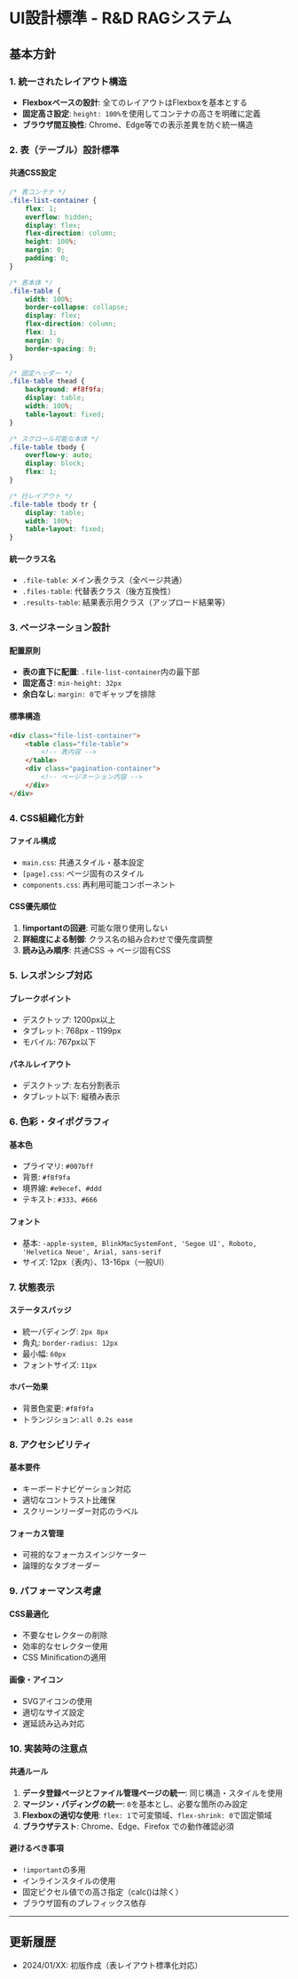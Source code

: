 # UI設計標準 - R&D RAGシステム

## 基本方針

### 1. 統一されたレイアウト構造
- **Flexboxベースの設計**: 全てのレイアウトはFlexboxを基本とする
- **固定高さ設定**: `height: 100%`を使用してコンテナの高さを明確に定義
- **ブラウザ間互換性**: Chrome、Edge等での表示差異を防ぐ統一構造

### 2. 表（テーブル）設計標準

#### 共通CSS設定
```css
/* 表コンテナ */
.file-list-container {
    flex: 1;
    overflow: hidden;
    display: flex;
    flex-direction: column;
    height: 100%;
    margin: 0;
    padding: 0;
}

/* 表本体 */
.file-table {
    width: 100%;
    border-collapse: collapse;
    display: flex;
    flex-direction: column;
    flex: 1;
    margin: 0;
    border-spacing: 0;
}

/* 固定ヘッダー */
.file-table thead {
    background: #f8f9fa;
    display: table;
    width: 100%;
    table-layout: fixed;
}

/* スクロール可能な本体 */
.file-table tbody {
    overflow-y: auto;
    display: block;
    flex: 1;
}

/* 行レイアウト */
.file-table tbody tr {
    display: table;
    width: 100%;
    table-layout: fixed;
}
```

#### 統一クラス名
- `.file-table`: メイン表クラス（全ページ共通）
- `.files-table`: 代替表クラス（後方互換性）
- `.results-table`: 結果表示用クラス（アップロード結果等）

### 3. ページネーション設計

#### 配置原則
- **表の直下に配置**: `.file-list-container`内の最下部
- **固定高さ**: `min-height: 32px`
- **余白なし**: `margin: 0`でギャップを排除

#### 標準構造
```html
<div class="file-list-container">
    <table class="file-table">
        <!-- 表内容 -->
    </table>
    <div class="pagination-container">
        <!-- ページネーション内容 -->
    </div>
</div>
```

### 4. CSS組織化方針

#### ファイル構成
- `main.css`: 共通スタイル・基本設定
- `[page].css`: ページ固有のスタイル
- `components.css`: 再利用可能コンポーネント

#### CSS優先順位
1. **!importantの回避**: 可能な限り使用しない
2. **詳細度による制御**: クラス名の組み合わせで優先度調整
3. **読み込み順序**: 共通CSS → ページ固有CSS

### 5. レスポンシブ対応

#### ブレークポイント
- デスクトップ: 1200px以上
- タブレット: 768px - 1199px
- モバイル: 767px以下

#### パネルレイアウト
- デスクトップ: 左右分割表示
- タブレット以下: 縦積み表示

### 6. 色彩・タイポグラフィ

#### 基本色
- プライマリ: `#007bff`
- 背景: `#f8f9fa`
- 境界線: `#e9ecef`、`#ddd`
- テキスト: `#333`、`#666`

#### フォント
- 基本: `-apple-system, BlinkMacSystemFont, 'Segoe UI', Roboto, 'Helvetica Neue', Arial, sans-serif`
- サイズ: 12px（表内）、13-16px（一般UI）

### 7. 状態表示

#### ステータスバッジ
- 統一パディング: `2px 8px`
- 角丸: `border-radius: 12px`
- 最小幅: `60px`
- フォントサイズ: `11px`

#### ホバー効果
- 背景色変更: `#f8f9fa`
- トランジション: `all 0.2s ease`

### 8. アクセシビリティ

#### 基本要件
- キーボードナビゲーション対応
- 適切なコントラスト比確保
- スクリーンリーダー対応のラベル

#### フォーカス管理
- 可視的なフォーカスインジケーター
- 論理的なタブオーダー

### 9. パフォーマンス考慮

#### CSS最適化
- 不要なセレクターの削除
- 効率的なセレクター使用
- CSS Minificationの適用

#### 画像・アイコン
- SVGアイコンの使用
- 適切なサイズ設定
- 遅延読み込み対応

### 10. 実装時の注意点

#### 共通ルール
1. **データ登録ページとファイル管理ページの統一**: 同じ構造・スタイルを使用
2. **マージン・パディングの統一**: `0`を基本とし、必要な箇所のみ設定
3. **Flexboxの適切な使用**: `flex: 1`で可変領域、`flex-shrink: 0`で固定領域
4. **ブラウザテスト**: Chrome、Edge、Firefox での動作確認必須

#### 避けるべき事項
- `!important`の多用
- インラインスタイルの使用
- 固定ピクセル値での高さ指定（calc()は除く）
- ブラウザ固有のプレフィックス依存

---

## 更新履歴
- 2024/01/XX: 初版作成（表レイアウト標準化対応）
